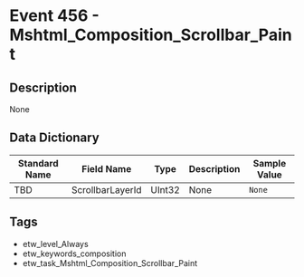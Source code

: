 # Event 456 - Mshtml_Composition_Scrollbar_Paint

## Description
None

## Data Dictionary
|Standard Name|Field Name|Type|Description|Sample Value|
|---|---|---|---|---|
|TBD|ScrollbarLayerId|UInt32|None|`None`|

## Tags
* etw_level_Always
* etw_keywords_composition
* etw_task_Mshtml_Composition_Scrollbar_Paint